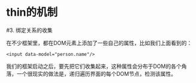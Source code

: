 thin的机制
====


#3. 绑定关系的收集

在不少框架里，都在DOM元素上添加了一些自己的属性，比如我们上面看到的：

    <input data-model="person.name"/>

我们的框架启动之后，要先把它们收集起来，这种属性会分布于DOM的各个角落，一个很现实的做法是，递归遍历界面的每个DOM节点，检测该属性。